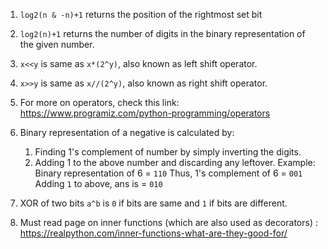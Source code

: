 1. `log2(n & -n)+1` returns the position of the rightmost set bit

2. `log2(n)+1` returns the number of digits in the binary representation of the given number. 

3. `x<<y` is same as `x*(2^y)`, also known as left shift operator.

4. `x>>y` is same as `x//(2^y)`, also known as right shift operator.

5. For more on operators, check this link: https://www.programiz.com/python-programming/operators

6. Binary representation of a negative is calculated by: 
	1. Finding 1's complement of number by simply inverting the digits.
	2. Adding 1 to the above number and discarding any leftover.
	Example:
	Binary representation of 6 = `110`
	Thus, 1's complement of 6 = `001`
	Adding `1` to above, ans is = `010`

7. XOR of two bits `a^b` is `0` if bits are same and `1` if bits are different.

8. Must read page on inner functions (which are also used as decorators) : https://realpython.com/inner-functions-what-are-they-good-for/ 